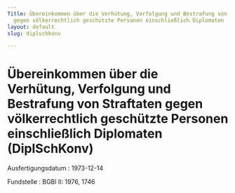 ```yaml
---
Title: Übereinkommen über die Verhütung, Verfolgung und Bestrafung von Straftaten
  gegen völkerrechtlich geschützte Personen einschließlich Diplomaten
layout: default
slug: diplschkonv

---
```


# Übereinkommen über die Verhütung, Verfolgung und Bestrafung von Straftaten gegen völkerrechtlich geschützte Personen einschließlich Diplomaten (DiplSchKonv)

Ausfertigungsdatum
:   1973-12-14

Fundstelle
:   BGBl II: 1976, 1746

